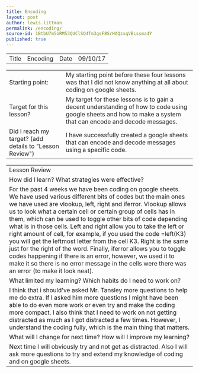 ```yaml
---
title: Encoding
layout: post
author: lewis.littman
permalink: /encoding/
source-id: 1BtbU7m5oRM53QUClSQ4Tm3gsF8SrHAQzxqVBLssma4Y
published: true
---
```

<table>
  <tr>
    <td>Title</td>
    <td>Encoding</td>
    <td>Date</td>
    <td>09/10/17</td>
  </tr>
</table>


<table>
  <tr>
    <td>Starting point:</td>
    <td>My starting point before these four lessons was that I did not know anything at all about coding on google sheets.</td>
  </tr>
  <tr>
    <td>Target for this lesson?</td>
    <td>My target for these lessons is to gain a decent understanding of how to code using google sheets and how to make a system that can encode and decode messages.</td>
  </tr>
  <tr>
    <td>Did I reach my target? 
(add details to "Lesson Review")</td>
    <td>I have successfully created a google sheets that can encode and decode messages using a specific code.</td>
  </tr>
</table>


<table>
  <tr>
    <td>Lesson Review</td>
  </tr>
  <tr>
    <td>How did I learn? What strategies were effective? </td>
  </tr>
  <tr>
    <td>For the past 4 weeks we have been coding on google sheets. We have used various different bits of codes but the main ones we have used are vlookup, left, right and iferror.
Vlookup allows us to look what a certain cell or certain group of cells has in them, which can be used to toggle other bits of code depending what is in those cells. Left and right allow you to take the left or right amount of cell, for example, if you used the code =left(K3) you will get the leftmost letter from the cell K3. Right is the same just for the right of the word. Finally, iferror allows you to toggle codes happening if there is an error, however, we used it to make it so there is no error message in the cells were there was an error (to make it look neat).</td>
  </tr>
  <tr>
    <td>What limited my learning? Which habits do I need to work on? </td>
  </tr>
  <tr>
    <td>I think that i should've asked Mr. Tansley more questions to help me do extra. If I asked him more questions I might have been able to do even more work or even try and make the coding more compact. I also think that I need to work on not getting distracted as much as I got distracted a few times. However, I understand the coding fully, which is the main thing that matters.</td>
  </tr>
  <tr>
    <td>What will I change for next time? How will I improve my learning?</td>
  </tr>
  <tr>
    <td>Next time I will obviously try and not get as distracted. Also I will ask more questions to try and extend my knowledge of coding and on google sheets. </td>
  </tr>
</table>



